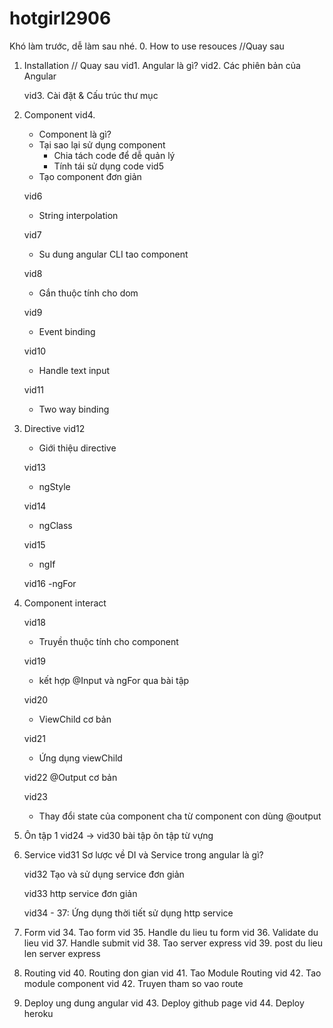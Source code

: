 # hotgirl2906
Khó làm trước, dễ làm sau nhé.
0. How to use resouces
	//Quay sau
1. Installation
	// Quay sau
	vid1. Angular là gì?
	vid2. Các phiên bản của Angular
	
	vid3. Cài đặt & Cấu trúc thư mục

2. Component
	vid4.
	- Component là gì?
	- Tại sao lại sử dụng component
		+ Chia tách code để dễ quản lý
		+ Tính tái sử dụng code
	vid5
	- Tạo component đơn giản
		
	vid6
	- String interpolation
	
	vid7
	- Su dung angular CLI tao component
	
	vid8
	- Gắn thuộc tính cho dom
	
	vid9
	- Event binding

	vid10
	- Handle text input
	
	vid11
	- Two way binding
	
3. Directive 
	vid12
	- Giới thiệu directive
	
	vid13
	- ngStyle
	
	vid14
	- ngClass
	
	vid15
	- ngIf
	
	vid16
	-ngFor
	
	
4. Component interact
	
	vid18
	- Truyền thuộc tính cho component
	
	vid19
	- kết hợp @Input và ngFor qua bài tập
	
	vid20
	- ViewChild cơ bản
	
	vid21
	- Ứng dụng viewChild 
	
	vid22
	@Output cơ bản
	
	vid23
	- Thay đổi state của component cha từ component con dùng @output
	
5. Ôn tập 1
	vid24 -> vid30 bài tập ôn tập từ vựng

6. Service
	vid31
	Sơ lược về DI và Service trong angular là gì?
	
	vid32
	Tạo và sử dụng service đơn giản
	
	vid33
	http service đơn giản
	
	vid34 - 37: Ứng dụng thời tiết sử dụng http service
	
7. Form
	vid 34. Tao form
    vid 35. Handle du lieu tu form
    vid 36. Validate du lieu 
    vid 37. Handle submit
    vid 38. Tao server express 
    vid 39. post du lieu len server express

8. Routing
    vid 40. Routing don gian
    vid 41. Tao Module Routing
    vid 42. Tao module component 
    vid 42. Truyen tham so vao route

9. Deploy ung dung angular 
    vid 43. Deploy github page
    vid 44. Deploy heroku
